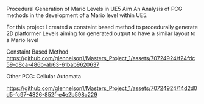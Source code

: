 Procedural Generation of Mario Levels in UE5
Aim 
An Analysis of PCG methods in the development of a Mario level within UE5. 

For this project I created a constaint based method to procedurally generate 2D platformer Levels aiming for generated output to have a similar layout to a Mario level

Constaint Based Method
https://github.com/glennelson1/Masters_Project_1/assets/70724924/f24fdc59-d8ca-486b-ab63-61bab9620637


Other PCG: Cellular Automata

https://github.com/glennelson1/Masters_Project_1/assets/70724924/14d2d0d5-fc97-4826-852f-e4e2b598c229






